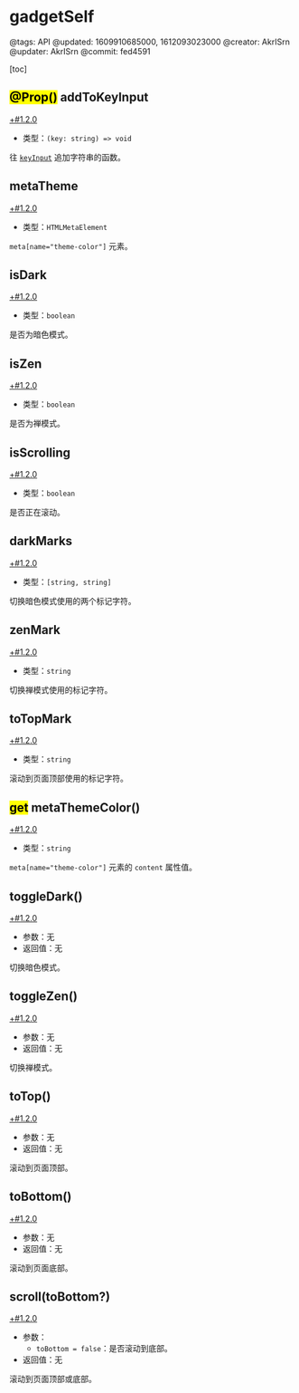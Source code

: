 # gadgetSelf

@tags: API
@updated: 1609910685000, 1612093023000
@creator: AkrISrn
@updater: AkrISrn
@commit: fed4591

[toc]

## <mark>@Prop()</mark> addToKeyInput

[+#1.2.0](/snippets/version-when-last-update.md)

- 类型：`(key: string) => void`

往 [`keyInput`](/api/appSelf.md "#h2-1") 追加字符串的函数。

## metaTheme

[+#1.2.0](/snippets/version-when-last-update.md)

- 类型：`HTMLMetaElement`

`meta[name="theme-color"]` 元素。

## isDark

[+#1.2.0](/snippets/version-when-last-update.md)

- 类型：`boolean`

是否为暗色模式。

## isZen

[+#1.2.0](/snippets/version-when-last-update.md)

- 类型：`boolean`

是否为禅模式。

## isScrolling

[+#1.2.0](/snippets/version-when-last-update.md)

- 类型：`boolean`

是否正在滚动。

## darkMarks

[+#1.2.0](/snippets/version-when-last-update.md)

- 类型：`[string, string]`

切换暗色模式使用的两个标记字符。

## zenMark

[+#1.2.0](/snippets/version-when-last-update.md)

- 类型：`string`

切换禅模式使用的标记字符。

## toTopMark

[+#1.2.0](/snippets/version-when-last-update.md)

- 类型：`string`

滚动到页面顶部使用的标记字符。

## <mark>get</mark> metaThemeColor()

[+#1.2.0](/snippets/version-when-last-update.md)

- 类型：`string`

`meta[name="theme-color"]` 元素的 `content` 属性值。

## toggleDark()

[+#1.2.0](/snippets/version-when-last-update.md)

- 参数：无
- 返回值：无

切换暗色模式。

## toggleZen()

[+#1.2.0](/snippets/version-when-last-update.md)

- 参数：无
- 返回值：无

切换禅模式。

## toTop()

[+#1.2.0](/snippets/version-when-last-update.md)

- 参数：无
- 返回值：无

滚动到页面顶部。

## toBottom()

[+#1.2.0](/snippets/version-when-last-update.md)

- 参数：无
- 返回值：无

滚动到页面底部。

## scroll(toBottom?)

[+#1.2.0](/snippets/version-when-last-update.md)

- 参数：
    - `toBottom = false`：是否滚动到底部。
- 返回值：无

滚动到页面顶部或底部。
